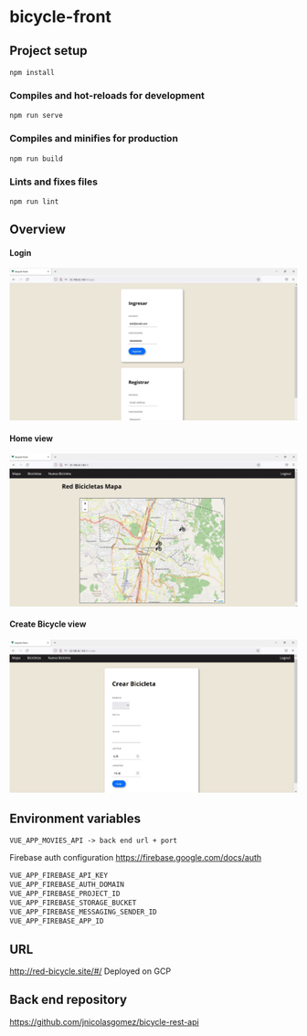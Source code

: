 # bicycle-front

## Project setup
```
npm install
```

### Compiles and hot-reloads for development
```
npm run serve
```

### Compiles and minifies for production
```
npm run build
```

### Lints and fixes files
```
npm run lint
```

## Overview
#### Login
![login_view](https://github.com/jnicolasgomez/bicycle-front/blob/main/documentation/login_view1.JPG)

#### Home view
![home_view](https://github.com/jnicolasgomez/bicycle-front/blob/main/documentation/map_view.JPG)


#### Create Bicycle view
![new_bicycle_view](https://github.com/jnicolasgomez/bicycle-front/blob/main/documentation/create_view.JPG)

## Environment variables
```
VUE_APP_MOVIES_API -> back end url + port
```
Firebase auth configuration
https://firebase.google.com/docs/auth
```
VUE_APP_FIREBASE_API_KEY
VUE_APP_FIREBASE_AUTH_DOMAIN
VUE_APP_FIREBASE_PROJECT_ID
VUE_APP_FIREBASE_STORAGE_BUCKET
VUE_APP_FIREBASE_MESSAGING_SENDER_ID
VUE_APP_FIREBASE_APP_ID
```

## URL

http://red-bicycle.site/#/
Deployed on GCP

## Back end repository

https://github.com/jnicolasgomez/bicycle-rest-api
